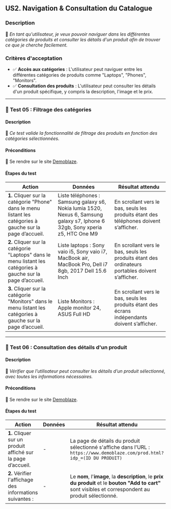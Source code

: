 ## **US2. Navigation & Consultation du Catalogue**

### **Description**  
📌 *En tant qu'utilisateur, je veux pouvoir naviguer dans les différentes catégories de produits et consulter les détails d'un produit afin de trouver ce que je cherche facilement.*

### **Critères d'acceptation**  
- ✅ **Accès aux catégories** : L'utilisateur peut naviguer entre les différentes catégories de produits comme "Laptops", "Phones", "Monitors".  
- ✅ **Consultation des produits** : L'utilisateur peut consulter les détails d'un produit spécifique, y compris la description, l'image et le prix.  

---

### **🔹 Test 05 : Filtrage des catégories**

#### **Description**  
🎯 *Ce test valide la fonctionnalité de filtrage des produits en fonction des catégories sélectionnées.*

#### **Préconditions**  
📍 Se rendre sur le site [Demoblaze](https://www.demoblaze.com).  

#### **Étapes du test**  
| **Action** | **Données** | **Résultat attendu** |
|------------|-------------|----------------------|
| **1.** Cliquer sur la catégorie "Phone" dans le menu listant les catégories à gauche sur la page d’accueil. | Liste téléphones : Samsung galaxy s6, Nokia lumia 1520, Nexus 6, Samsung galaxy s7, Iphone 6 32gb, Sony xperia z5, HTC One M9 | En scrollant vers le bas, seuls les produits étant des téléphones doivent s’afficher. |
| **2.** Cliquer sur la catégorie "Laptops" dans le menu listant les catégories à gauche sur la page d’accueil. | Liste laptops : Sony vaio i5, Sony vaio i7, MacBook air, MacBook Pro, Dell i7 8gb, 2017 Dell 15.6 Inch | En scrollant vers le bas, seuls les produits étant des ordinateurs portables doivent s’afficher. |
| **3.** Cliquer sur la catégorie "Monitors" dans le menu listant les catégories à gauche sur la page d’accueil. | Liste Monitors : Apple monitor 24, ASUS Full HD | En scrollant vers le bas, seuls les produits étant des écrans indépendants doivent s’afficher. |

---

### **🔹 Test 06 : Consultation des détails d'un produit**

#### **Description**  
🎯 *Vérifier que l’utilisateur peut consulter les détails d’un produit sélectionné, avec toutes les informations nécessaires.*

#### **Préconditions**  
📍 Se rendre sur le site [Demoblaze](https://www.demoblaze.com).  

#### **Étapes du test**  
| **Action** | **Données** | **Résultat attendu** |
|------------|-------------|----------------------|
| **1.** Cliquer sur un produit affiché sur la page d’accueil. | - | La page de détails du produit sélectionné s'affiche dans l'URL : `https://www.demoblaze.com/prod.html?idp_=(ID DU PRODUIT)` |
| **2.** Vérifier l'affichage des informations suivantes : | - | Le **nom**, l'**image**, la **description**, le **prix du produit** et le **bouton "Add to cart"** sont visibles et correspondent au produit sélectionné. |

